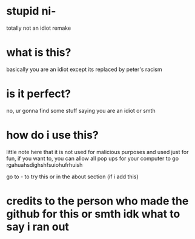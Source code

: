# stupid ni-
totally not an idiot remake
# what is this?
basically you are an idiot except its replaced by peter's racism
# is it perfect?
no, ur gonna find some stuff saying you are an idiot or smth
# how do i use this?
little note here that it is not used for malicious purposes and used just for fun, if you want to, you can allow all pop ups for your computer to go rgahuahsdighshfsuiohufrhuish

go to - to try this or in the about section (if i add this)
# credits to the person who made the github for this or smth idk what to say i ran out
